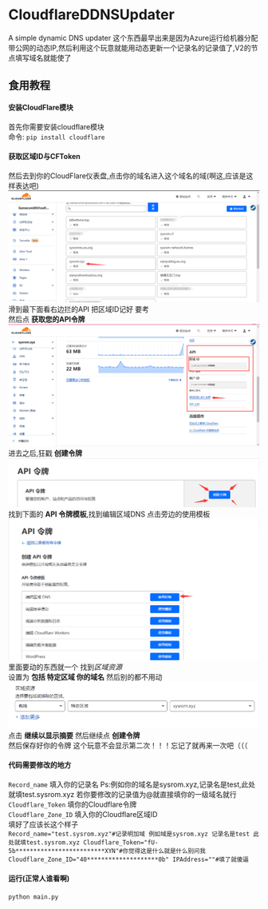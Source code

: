 # CloudflareDDNSUpdater
A simple dynamic DNS updater
这个东西最早出来是因为Azure运行给机器分配带公网的动态IP,然后利用这个玩意就能用动态更新一个记录名的记录值了,V2的节点填写域名就能使了
## 食用教程
#### 安装CloudFlare模块
首先你需要安装cloudflare模块<br>
命令: `pip install cloudflare`
#### 获取区域ID与CFToken
然后去到你的CloudFlare仪表盘,点击你的域名进入这个域名的域(啊这,应该是这样表达吧)<br>
![图一](https://raw.githubusercontent.com/sysrom/CloudflareDDNSUpdater/master/img/CF1.png)
滑到最下面看右边拦的API 把区域ID记好 要考<br>
然后点 **获取您的API令牌**
![图二](https://raw.githubusercontent.com/sysrom/CloudflareDDNSUpdater/master/img/CF2.png)
进去之后,狂戳 **创建令牌**
![图三](https://raw.githubusercontent.com/sysrom/CloudflareDDNSUpdater/master/img/CF3.png)
找到下面的 **API 令牌模板**,找到编辑区域DNS 点击旁边的使用模板
![图四](https://raw.githubusercontent.com/sysrom/CloudflareDDNSUpdater/master/img/CF4.png)
里面要动的东西就一个 找到*区域资源*<br>
设置为 **包括 特定区域 你的域名** 然后别的都不用动
![图五](https://raw.githubusercontent.com/sysrom/CloudflareDDNSUpdater/master/img/CF5.png)
点击 **继续以显示摘要** 然后继续点 **创建令牌**<br>
然后保存好你的令牌 这个玩意不会显示第二次！！！忘记了就再来一次吧（（（
#### 代码需要修改的地方
`Record_name` 填入你的记录名 Ps:例如你的域名是sysrom.xyz,记录名是test,此处就填test.sysrom.xyz 若你要修改的记录值为@就直接填你的一级域名就行<br>
`Cloudflare_Token` 填你的Cloudflare令牌<br>
`Cloudflare_Zone_ID` 填入你的Cloudflare区域ID<br>
填好了应该长这个样子<br>
`Record_name="test.sysrom.xyz"#记录明加域 例如域是sysrom.xyz 记录名是test 此处就填test.sysrom.xyz
Cloudflare_Token="fU-5b*************************XYN"#你觉得这是什么就是什么别问我
Cloudflare_Zone_ID="40********************0b"
IPAddress=""#填了就傻逼`
#### 运行(正常人谁看啊)
`python main.py`
